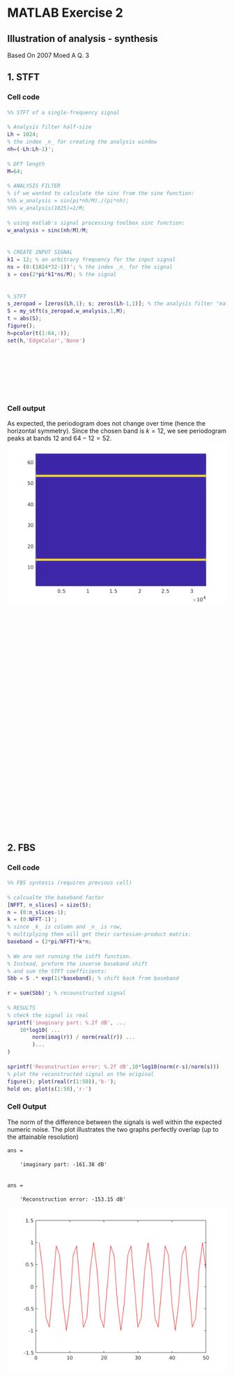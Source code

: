 # MATLAB Exercise 2

## Illustration of analysis - synthesis 
Based On 2007 Moed A Q. 3

## 1. STFT 
### Cell code
```matlab
%% STFT of a single-frequency signal

% Analysis filter half-size 
Lh = 1024;
% the index _n_ for creating the analysis window
nh=(-Lh:Lh-1)';

% DFT length
M=64;

% ANALYSIS FILTER
% if we wanted to calculate the sinc from the sine function:
%%% w_analysis = sin(pi*nh/M)./(pi*nh);
%%% w_analysis(1025)=1/M;

% using matlab's signal processing toolbox sinc function:
w_analysis = sinc(nh/M)/M;


% CREATE INPUT SIGNAL
k1 = 12; % an arbitrary frequency for the input signal
ns = (0:(1024*32-1))'; % the index _n_ for the signal
s = cos(2*pi*k1*ns/M); % the signal


% STFT
s_zeropad = [zeros(Lh,1); s; zeros(Lh-1,1)]; % the analysis filter "eats up" 2*Lh-1 samples from the output
S = my_stft(s_zeropad,w_analysis,1,M);
t = abs(S);
figure();
h=pcolor(t(1:64,:));
set(h,'EdgeColor','None')
```

<div style="height: 100px;">
</div>


### Cell output
As expected, the periodogram does not change over time (hence the horizontal symmetry).
Since the chosen band is $k=12$, we see periodogram peaks at bands $12$ and $64-12=52$.
![periodogram](periodogram.png)

<div style="height: 500px;">
</div>

## 2. FBS
### Cell code
```matlab
%% FBS syntesis (requires previous cell)

% calcualte the baseband factor
[NFFT, n_slices] = size(S);
n = (0:n_slices-1);
k = (0:NFFT-1)';
% since _k_ is column and _n_ is row, 
% multiplying them will get their cartesian-product matrix:
baseband = (2*pi/NFFT)*k*n; 

% We are not running the istft function.
% Instead, preform the inverse baseband shift 
% and sum the STFT coefficients:
Sbb = S .* exp(1i*baseband); % shift back from baseband

r = sum(Sbb)'; % recounstructed signal

% RESULTS
% check the signal is real
sprintf('imaginary part: %.2f dB', ...
    10*log10( ... 
        norm(imag(r)) / norm(real(r)) ...
        )...
)
    
sprintf('Reconstruction error: %.2f dB',10*log10(norm(r-s)/norm(s)))
% plot the reconstructed signal on the original
figure(); plot(real(r(1:50)),'b-');
hold on; plot(s(1:50),'r-')
```

### Cell Output
The norm of the difference between the signals is well within the expected numeric noise.
The plot illustrates the two graphs perfectly overlap (up to the attainable resolution)

```
ans =

    'imaginary part: -161.38 dB'


ans =

    'Reconstruction error: -153.15 dB'
```

![reconstructed](reconstructed.png)
